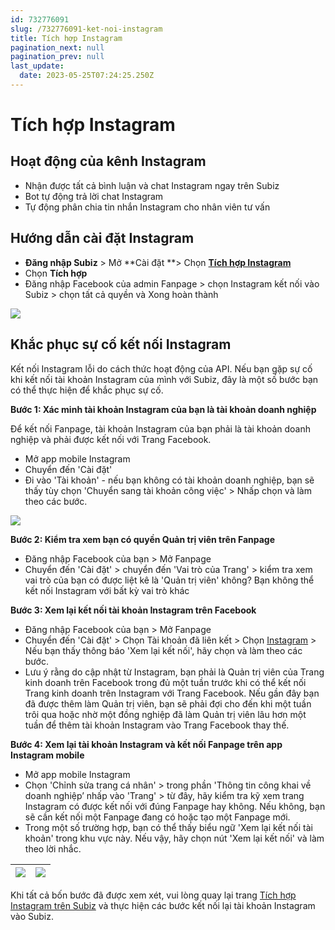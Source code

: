 ```yaml
---
id: 732776091
slug: /732776091-ket-noi-instagram
title: Tích hợp Instagram
pagination_next: null
pagination_prev: null
last_update:
  date: 2023-05-25T07:24:25.250Z
---
```


# Tích hợp Instagram



## Hoạt động của kênh Instagram


- Nhận được tất cả bình luận và chat Instagram ngay trên Subiz
- Bot tự động trả lời chat Instagram
- Tự động phân chia tin nhắn Instagram cho nhân viên tư vấn
## Hướng dẫn cài đặt Instagram




- **Đăng nhập Subiz** > Mở **Cài đặt **> Chọn **[Tích hợp Instagram](https://app.subiz.com.vn/settings/instagram)**
- Chọn **Tích hợp**
- Đăng nhập Facebook của admin Fanpage > chọn Instagram kết nối vào Subiz > chọn tất cả quyền và Xong hoàn thành




![](https://vcdn.subiz-cdn.com/file/c078b9356910b7a7e0fd2409e6d00c059cb98ec84ec03cf3aed06590f3c54692_acpxkgumifuoofoosble)

## Khắc phục sự cố kết nối Instagram




Kết nối Instagram lỗi do cách thức hoạt động của API. Nếu bạn gặp sự cố khi kết nối tài khoản Instagram của mình với Subiz, đây là một số bước bạn có thể thực hiện để khắc phục sự cố.



**Bước 1: Xác minh tài khoản Instagram của bạn là tài khoản doanh nghiệp**



Để kết nối Fanpage, tài khoản Instagram của bạn phải là tài khoản doanh nghiệp và phải được kết nối với Trang Facebook.



- Mở app mobile Instagram
- Chuyển đến 'Cài đặt'
- Đi vào 'Tài khoản' - nếu bạn không có tài khoản doanh nghiệp, bạn sẽ thấy tùy chọn 'Chuyển sang tài khoản công việc' > Nhấp chọn và làm theo các bước.




![](https://vcdn.subiz-cdn.com/file/8e008263ff992a997da12bee636310176e9a56d6c8548285a5d0ec80dadd4287_acpxkgumifuoofoosble)






**Bước 2: Kiểm tra xem bạn có quyền Quản trị viên trên Fanpage**



- Đăng nhập Facebook của bạn > Mở Fanpage
- Chuyển đến 'Cài đặt' > chuyển đến 'Vai trò của Trang' > kiểm tra xem vai trò của bạn có được liệt kê là 'Quản trị viên' không? Bạn không thể kết nối Instagram với bất kỳ vai trò khác



**Bước 3: Xem lại kết nối tài khoản Instagram trên Facebook**



- Đăng nhập Facebook của bạn > Mở Fanpage
- Chuyển đến 'Cài đặt' > Chọn Tài khoản đã liên kết > Chọn [Instagram](https://www.facebook.com/settings?tab=linked_instagram) > Nếu bạn thấy thông báo 'Xem lại kết nối', hãy chọn và làm theo các bước.
- Lưu ý rằng do cập nhật từ Instagram, bạn phải là Quản trị viên của Trang kinh doanh trên Facebook trong đủ một tuần trước khi có thể kết nối Trang kinh doanh trên Instagram với Trang Facebook. Nếu gần đây bạn đã được thêm làm Quản trị viên, bạn sẽ phải đợi cho đến khi một tuần trôi qua hoặc nhờ một đồng nghiệp đã làm Quản trị viên lâu hơn một tuần để thêm tài khoản Instagram vào Trang Facebook thay thế.



**Bước 4: Xem lại tài khoản Instagram và kết nối Fanpage trên app Instagram mobile**



- Mở app mobile Instagram
- Chọn 'Chỉnh sửa trang cá nhân' > trong phần 'Thông tin công khai về doanh nghiệp’ nhấp vào 'Trang' > từ đây, hãy kiểm tra kỹ xem trang Instagram có được kết nối với đúng Fanpage hay không. Nếu không, bạn sẽ cần kết nối một Fanpage đang có hoặc tạo một Fanpage mới.
- Trong một số trường hợp, bạn có thể thấy biểu ngữ 'Xem lại kết nối tài khoản' trong khu vực này. Nếu vậy, hãy chọn nút 'Xem lại kết nối' và làm theo lời nhắc.



|![](https://vcdn.subiz-cdn.com/file/29356bc15fcd50662ed4f8a93d710026742250471f4f361e1c4d4ed40fd26cee_acpxkgumifuoofoosble)|![](https://vcdn.subiz-cdn.com/file/89518e603750934734952270d2a579c6aee1817c6cab41e2e71f1a98a5783271_acpxkgumifuoofoosble)|
|--|--|






Khi tất cả bốn bước đã được xem xét, vui lòng quay lại trang [Tích hợp Instagram trên Subiz](https://app.subiz.com.vn/settings/instagram) và thực hiện các bước kết nối lại tài khoản Instagram vào Subiz.